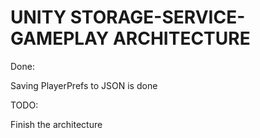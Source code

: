 # UNITY STORAGE-SERVICE-GAMEPLAY ARCHITECTURE

Done:

Saving PlayerPrefs to JSON is done

TODO:

Finish the architecture
